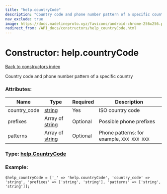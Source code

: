 ```yaml
---
title: "help.countryCode"
description: "Country code and phone number pattern of a specific country"
nav_exclude: true
image: https://docs.madelineproto.xyz/favicons/android-chrome-256x256.png
redirect_from: /API_docs/constructors/help_countryCode.html
---
```

# Constructor: help.countryCode  
[Back to constructors index](/API_docs/constructors/index.html)



Country code and phone number pattern of a specific country

### Attributes:

| Name     |    Type       | Required | Description |
|----------|---------------|----------|-------------|
|country\_code|[string](/API_docs/types/string.html) | Yes|ISO country code|
|prefixes|Array of [string](/API_docs/types/string.html) | Optional|Possible phone prefixes|
|patterns|Array of [string](/API_docs/types/string.html) | Optional|Phone patterns: for example, `XXX XXX XXX`|



### Type: [help.CountryCode](/API_docs/types/help.CountryCode.html)


### Example:

```
$help_countryCode = ['_' => 'help.countryCode', 'country_code' => 'string', 'prefixes' => ['string', 'string'], 'patterns' => ['string', 'string']];
```  
